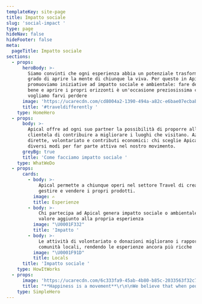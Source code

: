 ```yaml
---
templateKey: site-page
title: Impatto sociale
slug: 'social-impact '
type: page
hideNav: false
hideFooter: false
meta:
  pageTitle: Impatto sociale
sections:
  - props:
      heroBody: >-
        Siamo convinti che ogni esperienza abbia un potenziale trasformativo in
        grado di aprire la mente di chiunque la viva. Per questo in Apical
        promuoviamo iniziative ad impatto sociale e ambientale: fare del bene fa
        bene e aprire i propri orizzonti è un'occasione preziosissima che non
        vogliamo farvi perdere
      image: 'https://ucarecdn.com/cd8004a2-1390-494a-a82c-e6bae07ecbab/'
      title: '#traveldifferently '
    type: HomeHero
  - props:
      body: >-
        Apical offre ad ogni suo partner la possibilità di proporre alla propria
        clientela di contribuire a migliorare i luoghi che visitano. Azioni
        dirette, volontariato e contributi economici: chi sceglie Apical ha
        diversi modi per far parte attiva nel nostro movimento. 
      greyBg: true
      title: 'Come facciamo impatto sociale '
    type: WhatWeDo
  - props:
      cards:
        - body: >-
            Apical permette a chiunque operi nel settore Travel di creare,
            gestire e vendere i propri prodotti. 
          image: ✍️
          title: Esperienze
        - body: >-
            Chi partecipa ad Apical genera impatto sociale o ambientale. Un
            valore aggiunto alla propria esperienza
          image: "\U0001F332"
          title: 'Impatto '
        - body: >-
            Le attività di volontariato o donazioni migliorano i rapporti con le
            comunità locali, rendendo le esperienze ancora più ricche
          image: "\U0001F91D"
          title: Locals
      title: 'Impatto sociale '
    type: HowItWorks
  - props:
      image: 'https://ucarecdn.com/6c333fa9-45ab-4b80-b85c-2033563f32c7/'
      title: "**Happiness is a movement**\r\n\nWe believe that when people share their energy into an intense experience they naturally become more open-minded, curious and able to understand one another Experience Creators have the power to change people’s life. Apical is here to support them. Join our mission\r\n\n\rNicola Zanola, CEO"
    type: SimpleHero
---
```


